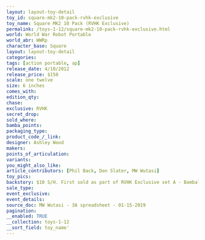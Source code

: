 ```yaml
---
layout: layout-toy-detail 
toy_id: square-mk2-10-pack-rvhk-exclusive
toy_name: Square MK2 10 Pack (RVHK Exclusive)
permalink: /toys-1-12/square-mk2-10-pack-rvhk-exclusive.html
world: World War Robot Portable
world_abr: WWRp
character_base: Square
layout: layout-toy-detail
categories: 
tags: [action portable, ap] 
release_date: 4/10/2012
release_price: $150 
scale: one twelve
size: 6 inches
comes_with: 
edition_qty: 
chase: 
exclusive: RVHK
secret_drop: 
sold_where: 
bamba_points: 
packaging_type: 
product_code_/_link: 
designer: Ashley Wood
makers: 
points_of_articulation: 
variants: 
you_might_also_like: 
article_contributors: [Phil Back, Don Slater, MW Wutasi]
toy_pics: 
backstory: $10 S/H. First sold as part of RVHK Exclusive set A - Bambaland allotment sold on 2012.05.07
sale_type: 
event_exclusive: 
event_details: 
source_doc: MW Wutasi - 3A spreadsheet - 01-15-2019
pagination: 
__enabled: TRUE
__collection: toys-1-12
__sort_field: toy_name'
---
```

